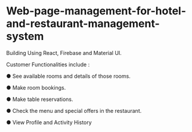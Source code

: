 # Web-page-management-for-hotel-and-restaurant-management-system

Building Using React, Firebase and Material UI.

Customer Functionalities include :

● See available rooms and details of those rooms. 

● Make room bookings. 

● Make table reservations. 

● Check the menu and special offers in the restaurant. 

● View Profile and Activity History
